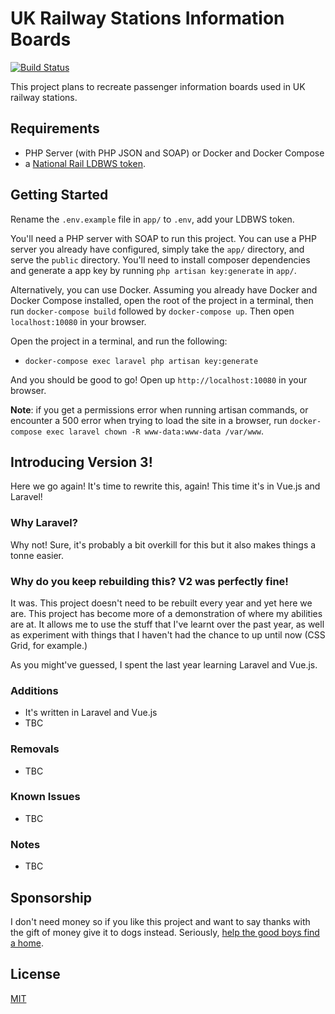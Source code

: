 # UK Railway Stations Information Boards
[![Build Status](https://travis-ci.org/DanielHartUK/UK-Railway-Stations-Information-Boards.svg?branch=V3)](https://travis-ci.org/DanielHartUK/UK-Railway-Stations-Information-Boards)

This project plans to recreate passenger information boards used in UK railway stations.

## Requirements
- PHP Server (with PHP JSON and SOAP) or Docker and Docker Compose
- a [National Rail LDBWS token](http://realtime.nationalrail.co.uk/OpenLDBWSRegistration/).

## Getting Started
Rename the `.env.example` file in `app/` to `.env`, add your LDBWS token.

You'll need a PHP server with SOAP to run this project. You can use a PHP server you already have configured, simply take the `app/` directory, and serve the `public` directory. You'll need to install composer dependencies and generate a app key by running `php artisan key:generate` in `app/`.

Alternatively, you can use Docker. Assuming you already have Docker and Docker Compose installed, open the root of the project in a terminal, then run `docker-compose build` followed by `docker-compose up`. Then open `localhost:10080` in your browser.

Open the project in a terminal, and run the following:
- `docker-compose exec laravel php artisan key:generate`
 
And you should be good to go! Open up `http://localhost:10080` in your browser.

**Note**: if you get a permissions error when running artisan commands, or encounter a 500 error when trying to load the site in a browser, run `docker-compose exec laravel chown -R www-data:www-data /var/www`.
 
## Introducing Version 3!
Here we go again! It's time to rewrite this, again! This time it's in Vue.js and Laravel!

### Why Laravel? 
Why not! Sure, it's probably a bit overkill for this but it also makes things a tonne easier. 

### Why do you keep rebuilding this? V2 was perfectly fine!
It was. This project doesn't need to be rebuilt every year and yet here we are. This project has become more of a demonstration of where my abilities are at. It allows me to use the stuff that I've learnt over the past year, as well as experiment with things that I haven't had the chance to up until now (CSS Grid, for example.)

As you might've guessed, I spent the last year learning Laravel and Vue.js.

### Additions
- It's written in Laravel and Vue.js
- TBC

### Removals
- TBC

### Known Issues
- TBC

### Notes
- TBC

## Sponsorship
I don't need money so if you like this project and want to say thanks with the gift of money give it to dogs instead. Seriously, [help the good boys find a home](https://donate.battersea.org.uk/appeals/default/).

## License
[MIT](https://github.com/DanielHartUK/UK-Railway-Stations-Information-Boards/blob/master/license.md)
